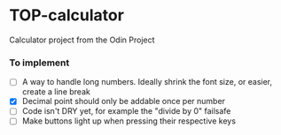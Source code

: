 # TOP-calculator

Calculator project from the Odin Project

### To implement

- [ ] A way to handle long numbers. Ideally shrink the font size, or easier, create a line break
- [x] Decimal point should only be addable once per number
- [ ] Code isn't DRY yet, for example the "divide by 0" failsafe
- [ ] Make buttons light up when pressing their respective keys
